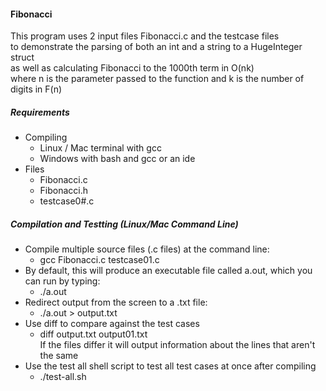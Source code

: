 #### Fibonacci

This program uses 2 input files Fibonacci.c and the testcase files  
to demonstrate the parsing of both an int and a string to a HugeInteger struct  
as well as calculating Fibonacci to the 1000th term in O(nk)  
where n is the parameter passed to the function and k is the number of digits in F(n)  

##### Requirements

* Compiling
  * Linux / Mac terminal with gcc
  * Windows with bash and gcc or an ide
* Files
  * Fibonacci.c
  * Fibonacci.h
  * testcase0#.c

##### Compilation and Testting (Linux/Mac Command Line)

* Compile multiple source files (.c files) at the command line:
  * gcc Fibonacci.c testcase01.c
* By default, this will produce an executable file called a.out, which you can run by typing:
  * ./a.out
* Redirect output from the screen to a .txt file:
  * ./a.out > output.txt
* Use diff to compare against the test cases
  * diff output.txt output01.txt  
If the files differ it will output information about the lines that aren't the same
* Use the test all shell script to test all test cases at once after compiling
  * ./test-all.sh
